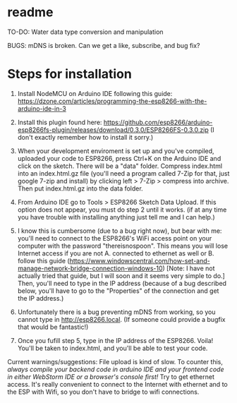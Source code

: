 # readme

TO-DO: 
Water data type conversion and manipulation

BUGS:
mDNS is broken. Can we get a like, subscribe, and bug fix?

# Steps for installation

1. Install NodeMCU on Arduino IDE following this guide: https://dzone.com/articles/programming-the-esp8266-with-the-arduino-ide-in-3

2. Install this plugin found here: https://github.com/esp8266/arduino-esp8266fs-plugin/releases/download/0.3.0/ESP8266FS-0.3.0.zip
  (I don't exactly remember how to install it sorry.) 
  
3.  When your development enviroment is set up and you've compiled, uploaded your code to ESP8266, press Ctrl+K on the Arduino IDE and
click on the sketch. There will be a "data" folder. Compress index.html into an index.html.gz file (you'll need a program called 
7-Zip for that, just google 7-zip and install) by clicking left > 7-Zip > compress into archive. Then put index.html.gz into the data
folder. 

4. From Arduino IDE go to Tools > ESP8266 Sketch Data Upload. If this option does not appear, you must do step 2 until it works. (if 
at any time you have trouble with installing anything just tell me and I can help.) 

5. I know this is cumbersome (due to a bug right now), but bear with me: you'll need to connect to the ESP8266's WiFi access point on your 
computer with the password "thereisnospoon". This means you will lose Internet access if you are not A. connected to ethernet as well
or B. follow this guide (https://www.windowscentral.com/how-set-and-manage-network-bridge-connection-windows-10) [Note: I have
not actually tried that guide, but I will soon and it seems very simple to do.]
Then, you'll need to type in the IP address (because of a bug described below, you'll have to go to the "Properties" of the connection and 
get the IP address.)

6. Unfortunately there is a bug preventing mDNS from working, so you cannot type in http://esp8266.local. (If someone could provide a
bugfix that would be fantastic!)

7. Once you fufill step 5, type in the IP address of the ESP8266. Voila! You'll be taken to index.html, and you'll be able to test your 
code. 

Current warnings/suggestions:
File upload is kind of slow. To counter this, *always compile your backend code in arduino IDE and your frontend code in either
WebStorm IDE or a browser's console first!* 
Try to get ethernet access. It's really convenient to connect to the Internet with ethernet and to the ESP with Wifi, so you don't have to 
bridge to wifi connections.

